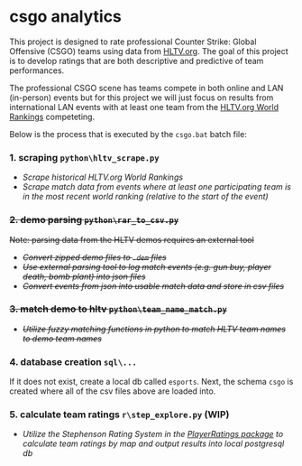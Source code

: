 # csgo analytics
This project is designed to rate professional Counter Strike: Global Offensive (CSGO) teams using data from [HLTV.org](http://www.hltv.org/). The goal of this project is to develop ratings that are both descriptive and predictive of team performances.

The professional CSGO scene has teams compete in both online and LAN (in-person) events but for this project we will just focus on results from international LAN events with at least one team from the [HLTV.org World Rankings](https://www.hltv.org/ranking/teams/2017/july/10) competeting.

Below is the process that is executed by the `csgo.bat` batch file:


### 1. scraping `python\hltv_scrape.py`
- *Scrape historical HLTV.org World Rankings*
- *Scrape match data from events where at least one participating team is in the most recent world ranking (relative to the start of the event)*


### ~~2. demo parsing `python\rar_to_csv.py`~~
~~Note: parsing data from the HLTV demos requires an external tool~~
- ~~*Convert zipped demo files to `.dem` files*~~
- ~~*Use external parsing tool to log match events (e.g. gun buy, player death, bomb plant) into json files*~~
- ~~*Convert events from json into usable match data and store in csv files*~~

### ~~3. match demo to hltv `python\team_name_match.py`~~
- ~~*Utilize fuzzy matching functions in python to match HLTV team names to demo team names*~~

### 4. database creation `sql\...`
If it does not exist, create a local db called `esports`. Next, the schema `csgo` is created where all of the csv files above are loaded into.

### 5. calculate team ratings `r\step_explore.py` (WIP)
- *Utilize the Stephenson Rating System in the [PlayerRatings package](https://cran.r-project.org/web/packages/PlayerRatings/PlayerRatings.pdf) to calculate team ratings by map and output results into local postgresql db*
